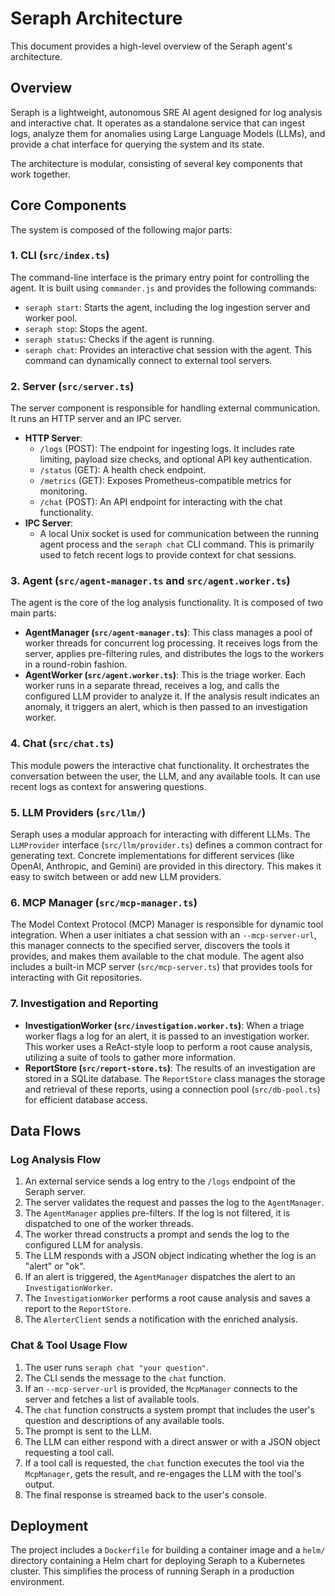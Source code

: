 # Seraph Architecture

This document provides a high-level overview of the Seraph agent's architecture.

## Overview

Seraph is a lightweight, autonomous SRE AI agent designed for log analysis and interactive chat. It operates as a standalone service that can ingest logs, analyze them for anomalies using Large Language Models (LLMs), and provide a chat interface for querying the system and its state.

The architecture is modular, consisting of several key components that work together.

## Core Components

The system is composed of the following major parts:

### 1. CLI (`src/index.ts`)

The command-line interface is the primary entry point for controlling the agent. It is built using `commander.js` and provides the following commands:

-   `seraph start`: Starts the agent, including the log ingestion server and worker pool.
-   `seraph stop`: Stops the agent.
-   `seraph status`: Checks if the agent is running.
-   `seraph chat`: Provides an interactive chat session with the agent. This command can dynamically connect to external tool servers.

### 2. Server (`src/server.ts`)

The server component is responsible for handling external communication. It runs an HTTP server and an IPC server.

-   **HTTP Server**:
    -   `/logs` (POST): The endpoint for ingesting logs. It includes rate limiting, payload size checks, and optional API key authentication.
    -   `/status` (GET): A health check endpoint.
    -   `/metrics` (GET): Exposes Prometheus-compatible metrics for monitoring.
    -   `/chat` (POST): An API endpoint for interacting with the chat functionality.
-   **IPC Server**:
    -   A local Unix socket is used for communication between the running agent process and the `seraph chat` CLI command. This is primarily used to fetch recent logs to provide context for chat sessions.

### 3. Agent (`src/agent-manager.ts` and `src/agent.worker.ts`)

The agent is the core of the log analysis functionality. It is composed of two main parts:

-   **AgentManager (`src/agent-manager.ts`)**: This class manages a pool of worker threads for concurrent log processing. It receives logs from the server, applies pre-filtering rules, and distributes the logs to the workers in a round-robin fashion.
-   **AgentWorker (`src/agent.worker.ts`)**: This is the triage worker. Each worker runs in a separate thread, receives a log, and calls the configured LLM provider to analyze it. If the analysis result indicates an anomaly, it triggers an alert, which is then passed to an investigation worker.

### 4. Chat (`src/chat.ts`)

This module powers the interactive chat functionality. It orchestrates the conversation between the user, the LLM, and any available tools. It can use recent logs as context for answering questions.

### 5. LLM Providers (`src/llm/`)

Seraph uses a modular approach for interacting with different LLMs. The `LLMProvider` interface (`src/llm/provider.ts`) defines a common contract for generating text. Concrete implementations for different services (like OpenAI, Anthropic, and Gemini) are provided in this directory. This makes it easy to switch between or add new LLM providers.

### 6. MCP Manager (`src/mcp-manager.ts`)

The Model Context Protocol (MCP) Manager is responsible for dynamic tool integration. When a user initiates a chat session with an `--mcp-server-url`, this manager connects to the specified server, discovers the tools it provides, and makes them available to the chat module. The agent also includes a built-in MCP server (`src/mcp-server.ts`) that provides tools for interacting with Git repositories.

### 7. Investigation and Reporting

-   **InvestigationWorker (`src/investigation.worker.ts`)**: When a triage worker flags a log for an alert, it is passed to an investigation worker. This worker uses a ReAct-style loop to perform a root cause analysis, utilizing a suite of tools to gather more information.
-   **ReportStore (`src/report-store.ts`)**: The results of an investigation are stored in a SQLite database. The `ReportStore` class manages the storage and retrieval of these reports, using a connection pool (`src/db-pool.ts`) for efficient database access.

## Data Flows

### Log Analysis Flow

1.  An external service sends a log entry to the `/logs` endpoint of the Seraph server.
2.  The server validates the request and passes the log to the `AgentManager`.
3.  The `AgentManager` applies pre-filters. If the log is not filtered, it is dispatched to one of the worker threads.
4.  The worker thread constructs a prompt and sends the log to the configured LLM for analysis.
5.  The LLM responds with a JSON object indicating whether the log is an "alert" or "ok".
6.  If an alert is triggered, the `AgentManager` dispatches the alert to an `InvestigationWorker`.
7.  The `InvestigationWorker` performs a root cause analysis and saves a report to the `ReportStore`.
8.  The `AlerterClient` sends a notification with the enriched analysis.

### Chat & Tool Usage Flow

1.  The user runs `seraph chat "your question"`.
2.  The CLI sends the message to the `chat` function.
3.  If an `--mcp-server-url` is provided, the `McpManager` connects to the server and fetches a list of available tools.
4.  The `chat` function constructs a system prompt that includes the user's question and descriptions of any available tools.
5.  The prompt is sent to the LLM.
6.  The LLM can either respond with a direct answer or with a JSON object requesting a tool call.
7.  If a tool call is requested, the `chat` function executes the tool via the `McpManager`, gets the result, and re-engages the LLM with the tool's output.
8.  The final response is streamed back to the user's console.

## Deployment

The project includes a `Dockerfile` for building a container image and a `helm/` directory containing a Helm chart for deploying Seraph to a Kubernetes cluster. This simplifies the process of running Seraph in a production environment.
